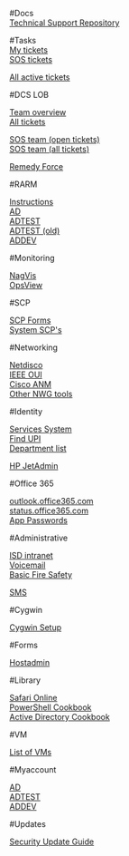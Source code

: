 #Docs  
[Technical Support Repository](https://tsr.dcs.ucl.ac.uk)

#Tasks  
[My tickets](https://www.ucl.ac.uk/isd/dcs/tasks/query?status=Analysis+Complete&status=Analysis+In+Progress&status=Analyst+Assigned&status=Completion+Notification&status=Implementation+Complete&status=Implementation+In+Progress&status=Implementer+Assigned&status=Owner+Assigned&status=new&analyst=%24USER&or&status=Analysis+Complete&status=Analysis+In+Progress&status=Analyst+Assigned&status=Completion+Notification&status=Implementation+Complete&status=Implementation+In+Progress&status=Implementer+Assigned&status=Owner+Assigned&status=new&implementor=%24USER&or&owner=%24USER&status=Analysis+Complete&status=Analysis+In+Progress&status=Analyst+Assigned&status=Completion+Notification&status=Implementation+Complete&status=Implementation+In+Progress&status=Implementer+Assigned&status=Owner+Assigned&status=new&group=status&col=id&col=summary&col=analyst&col=implementor&col=type&col=priority&col=milestone&col=component&col=time&col=changetime&col=pname&col=sname&col=totalhours&col=estimatedhours&col=reporter&report=7&order=priority)  
[SOS tickets](https://www.ucl.ac.uk/isd/dcs/tasks/query?status=Analysis+Complete&status=Analysis+In+Progress&status=Analyst+Assigned&status=Completion+Notification&status=Implementation+Complete&status=Implementation+In+Progress&status=Implementer+Assigned&status=Owner+Assigned&status=new&component=Servers+and+Operating+Systems&group=status&col=id&col=summary&col=status&col=type&col=priority&col=milestone&col=time&col=changetime&col=totalhours&col=implementor&col=estimatedhours&col=analyst&col=reporter&report=79&order=milestone)  

[All active tickets](https://www.ucl.ac.uk/isd/dcs/tasks/report/18?max=500)  

#DCS LOB

[Team overview](https://www.ucl.ac.uk/isd/dcs/lob/query?status=accepted&status=assigned&status=new&status=reopened&status=scheduled&group=owner&report=5&order=priority)  
[All tickets](https://www.ucl.ac.uk/isd/dcs/lob/query?status=accepted&status=assigned&status=closed&status=new&status=reopened&status=scheduled&col=id&col=summary&col=status&col=type&col=priority&col=component&col=time&report=5&desc=1&order=id)  
  
[SOS team (open tickets)](https://www.ucl.ac.uk/isd/dcs/lob/query?owner=SOS&status=accepted&status=assigned&status=new&status=reopened&status=scheduled&or&status=accepted&status=assigned&status=new&status=reopened&status=scheduled&owner=0_Other&group=owner&col=id&col=summary&col=status&col=type&col=priority&col=time&col=reporter&report=2&order=status)  
[SOS team (all tickets)](https://www.ucl.ac.uk/isd/dcs/lob/query?owner=SOS&status=accepted&status=assigned&status=closed&status=new&status=reopened&status=scheduled&or&status=accepted&status=assigned&status=closed&status=new&status=reopened&status=scheduled&owner=0_Other&or&owner=Management&status=accepted&status=assigned&status=closed&status=new&status=reopened&status=scheduled&col=id&col=summary&col=status&col=type&col=priority&col=time&col=reporter&report=2&desc=1&order=id)  
  
[Remedy Force](https://ucl.my.salesforce.com/)  

#RARM

[Instructions](https://wiki.ucl.ac.uk/display/MSOps/Active+Directory+Support)  
[AD](https://wwwapps-live.ucl.ac.uk/isd/rarm/public)  
[ADTEST](https://wwwapps-uat.ucl.ac.uk/isd/idapps/apps/rarm/public/)  
[ADTEST (old)](https://wwwapps-uat.ucl.ac.uk/isd/rarm/public)  
[ADDEV](https://wwwapps-dev.ucl.ac.uk/isd/rarm/public/)  

#Monitoring

[NagVis](http://nagios-b.ucl-0.ucl.ac.uk/naemon/#/nagvis/frontend/nagvis-js/index.php?mod=Map&act=view&show=overview)  
[OpsView](https://systems-nagios.ucl.ac.uk/)  

#SCP

[SCP Forms](https://www.ucl.ac.uk/~ccaascp/paper.cgi?category=scp)  
[System SCP's](https://www.ucl.ac.uk/~ccaascp/systemscp.html)  

#Networking

[Netdisco](https://netdisco.ucl.ac.uk/)  
[IEEE OUI](http://standards.ieee.org/develop/regauth/oui/public.html)  
[Cisco ANM](https://anm-svr.nwg.ucl.ac.uk/)  
[Other NWG tools](https://wiki.ucl.ac.uk/display/IGSW/Network+Services+-+Supporting+Services)  

#Identity

[Services System](https://www.ucl.ac.uk/services/system?name=0000014S)  
[Find UPI](https://identityapps.ucl.ac.uk/findUpi/logon)  
[Department list](https://www.ucl.ac.uk/adminsys/upi/orgs/departments.php)  

[HP JetAdmin](http://uclusers-pas1.uclusers.ucl.ac.uk:8000/wja/wja.application)  

#Office 365

[outlook.office365.com](https://outlook.office365.com/)  
[status.office365.com](https://portal.microsoftonline.com/servicestatus/servicestatus.aspx)  
[App Passwords](https://account.activedirectory.windowsazure.com/AppPasswords.aspx)  

#Administrative

[ISD intranet](https://www.ucl.ac.uk/isd/intranet)  
[Voicemail](http://pcpabx.telcomm.ucl.ac.uk/user)  
[Basic Fire Safety](https://moodle.ucl.ac.uk/course/view.php?id=39149)

[SMS](http://www.e-freesms.com/)  

#Cygwin

[Cygwin Setup](https://www.cygwin.com/setup-x86_64.exe)  

#Forms

[Hostadmin](https://ucl.my.salesforce.com/?startURL=/apex/bmcservicedesk__ssredirect?type=sr%26id=a3S20000000LE4bEAG)  

#Library

[Safari Online](http://proquest.safaribooksonline.com/?uicode=ucl)  
[PowerShell Cookbook](http://proquest.safaribooksonline.com/book/-/9781449359195)  
[Active Directory Cookbook](http://proquest.safaribooksonline.com/book/-/9781449361419)  

#VM

[List of VMs](http://www.homepages.ucl.ac.uk/~ccaatgw/vm.html)  

#Myaccount

[AD](https://myaccount.ucl.ac.uk/admin)  
[ADTEST](https://myaccount-pp.ucl.ac.uk/admin)  
[ADDEV](https://myaccount-dev.ucl.ac.uk/admin)  

#Updates  

[Security Update Guide](https://portal.msrc.microsoft.com/en-gb/security-guidance)  

